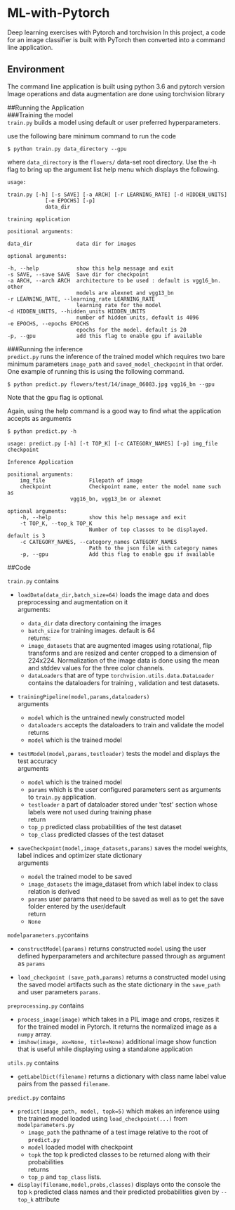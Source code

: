 # ML-with-Pytorch  
Deep learning exercises with Pytorch and torchvision
In this project, a code for an image classifier is built with PyTorch then converted into a command line application.

## Environment  
The command line application is built using python 3.6 and pytorch version   
Image operations and data augmentation are done using torchvision library


##Running the Application  
###Training the model  
`train.py` builds a model using default or user preferred hyperparameters.

use the following bare minimum command to run the code  

    $ python train.py data_directory --gpu 

where `data_directory` is the `flowers/` data-set root directory.
Use the -h flag to bring up the argument list help menu which displays the following.  
    
    usage: 
    
    train.py [-h] [-s SAVE] [-a ARCH] [-r LEARNING_RATE] [-d HIDDEN_UNITS]
                [-e EPOCHS] [-p]
                data_dir

    training application

    positional arguments:
  
    data_dir              data dir for images

    optional arguments:  
  
    -h, --help            show this help message and exit  
    -s SAVE, --save SAVE  Save dir for checkpoint  
    -a ARCH, --arch ARCH  architecture to be used : default is vgg16_bn. other  
                          models are alexnet and vgg13_bn  
    -r LEARNING_RATE, --learning_rate LEARNING_RATE  
                          learning rate for the model  
    -d HIDDEN_UNITS, --hidden_units HIDDEN_UNITS  
                          number of hidden units, default is 4096  
    -e EPOCHS, --epochs EPOCHS  
                          epochs for the model. default is 20  
    -p, --gpu             add this flag to enable gpu if available
    
###Running the inference  
`predict.py` runs the inference of the trained model which requires two bare 
minimum parameters `image_path` and `saved_model_checkpoint` in that order.  
One example of running this is using the following command.

    $ python predict.py flowers/test/14/image_06083.jpg vgg16_bn --gpu 

Note that the gpu flag is optional.  

Again, using the help command is a good way to find what the application accepts as arguments
    
    $ python predict.py -h

    usage: predict.py [-h] [-t TOP_K] [-c CATEGORY_NAMES] [-p] img_file checkpoint

    Inference Application

    positional arguments:
        img_file              Filepath of image
        checkpoint            Checkpoint name, enter the model name such as
                        vgg16_bn, vgg13_bn or alexnet

    optional arguments:
        -h, --help            show this help message and exit
        -t TOP_K, --top_k TOP_K
                              Number of top classes to be displayed. default is 3
        -c CATEGORY_NAMES, --category_names CATEGORY_NAMES
                              Path to the json file with category names
        -p, --gpu             Add this flag to enable gpu if available

##Code  

`train.py` contains 

- `loadData(data_dir,batch_size=64)` loads the image data and does preprocessing and augmentation on it  
arguments:  
  - `data_dir` data directory containing the images
  - `batch_size` for training images. default is 64  
returns: 
  - `image_datasets` that are augmented images using rotational, flip transforms and are
   resized and center cropped to a dimension of 224x224. Normalization of the image data is done using the mean and stddev values for the three color channels.
  - `dataLoaders` that are of type `torchvision.utils.data.DataLoader` contains the dataloaders for training , validation and test datasets.

- `trainingPipeline(model,params,dataloaders)`  
arguments  
  - `model` which is the untrained newly constructed model
  - `dataloaders` accepts the dataloaders to train and validate the model  
returns  
  - `model` which is the trained model 
  
- `testModel(model,params,testloader)` tests the model and displays the test accuracy  
arguments
  - `model` which is the trained model
  - `params` which is the user configured parameters sent as arguments to `train.py` application.  
  - `testloader` a part of dataloader stored under 'test' section whose labels were not used during training phase  
return  
  - `top_p` predicted class probabilities of the test dataset
  - `top_class` predicted classes of the test dataset

- `saveCheckpoint(model,image_datasets,params)` saves the model weights, label indices and optimizer state dictionary   
arguments
    - `model` the trained model to be saved
    - `image_datasets` the image_dataset from which label index to class relation is derived
    - `params` user params that need to be saved as well as to get the save folder entered by the user/default  
return
    - `None`  
    
`modelparameters.py`contains 
- `constructModel(params)` returns constructed `model` using the user defined hyperparameters and architecture passed
   through as argument as `params`  

- `load_checkpoint (save_path,params)` returns a constructed model using the saved model artifacts such as the state 
dictionary in the `save_path` and user parameters `params`.  

`preprocessing.py` contains 
- `process_image(image)` which takes in a PIL image and crops, resizes it for the trained model in Pytorch. 
It returns the normalized image as a `numpy` array.
- `imshow(image, ax=None, title=None)` additional image show function that is useful while displaying 
using a standalone application 

`utils.py` contains
- `getLabelDict(filename)` returns a dictionary with class name label value pairs from the passed `filename`.

`predict.py` contains 
- `predict(image_path, model, topk=5)` which makes an inference using the trained model loaded using `load_checkpoint(...)` 
from `modelparameters.py`
    - `image_path` the pathname of a test image relative to the root of `predict.py`  
    - `model` loaded model with checkpoint
    - `topk` the top k predicted classes to be returned along with their probabilities  
    returns
    - `top_p` and `top_class` lists.
- `display(filename,model,probs,classes)` displays onto the console the top `k` predicted class names and their predicted probabilities
 given by `--top_k` attribute 
